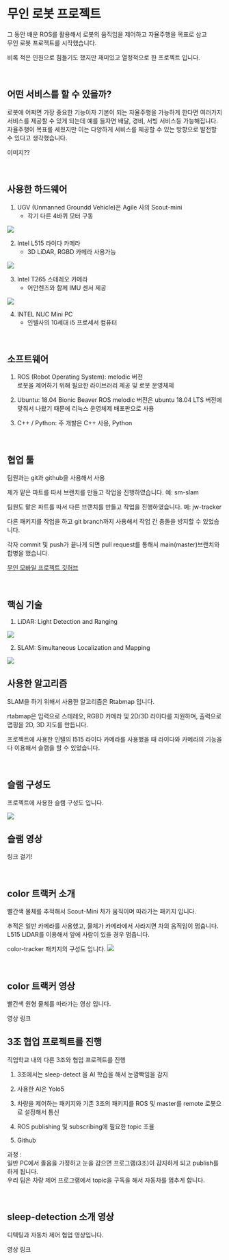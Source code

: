 # 무인 로봇 프로젝트
그 동안 배운 ROS를 활용해서 로봇의 움직임을 제어하고 자율주행을 목표로 삼고   
무인 로봇 프로젝트를 시작했습니다.

비록 적은 인원으로 힘들기도 했지만 재미있고 열정적으로 한 프로젝트 입니다.

<br/>

## 어떤 서비스를 할 수 있을까?
로봇에 어쩌면 가장 중요한 기능이자 기본이 되는 자율주행을 가능하게 한다면 여러가지 서비스를 
제공할 수 있게 되는데 예를 들자면 배달, 경비, 서빙 서비스등 가능해집니다.
자율주행이 목표를 세웠지만 이는 다양하게 서비스를 제공할 수 있는 방향으로
발전할 수 있다고 생각했습니다.

이미지??


<br/>

## 사용한 하드웨어 
1. UGV (Unmanned Groundd Vehicle)은 Agile 사의 Scout-mini
    - 각기 다른 4바퀴 모터 구동

<img src=0>

2. Intel L515 라이다 카메라 
    - 3D LiDAR, RGBD 카메라 사용가능 

<img src=1>

3. Intel T265 스테레오 카메라
    - 어안렌즈와 함께 IMU 센서 제공

<img src=2>

4. INTEL NUC Mini PC
    - 인텔사의 10세대 i5 프로세서 컴퓨터

<br/>

## 소프트웨어
1. ROS (Robot Operating System): melodic 버전  
로봇을 제어하기 위해 필요한 라이브러리 제공 및 로봇 운영체제

2. Ubuntu: 18.04 Bionic Beaver
ROS melodic 버전은 ubuntu 18.04 LTS 버전에 맞춰서 나왔기 때문에 리눅스 운영체제 배포판으로 사용

3. C++ / Python: 주 개발은 C++ 사용, Python

<br/>


## 협업 툴
팀원과는 git과 github을 사용해서 사용

제가 맡은 파트를 따서 브랜치를 만들고 작업을 진행하였습니다.
예: sm-slam

팀원도 맡은 파트를 따서 다른 브랜치를 만들고 작업을 진행하였습니다.
예: jw-tracker

다른 패키지를 작업을 하고 git branch까지 사용해서 작업 간 충돌을 방지할 수 있었습니다.

각자 commit 및 push가 끝나게 되면 pull request를 통해서 main(master)브랜치와 합병을 했습니다.


[무인 모바일 프로젝트 깃허브](https://github.com/terrificmn/patrol-robot.git)

<br/>

## 핵심 기술 
1. LiDAR: Light Detection and Ranging

<img src=3>

2. SLAM: Simultaneous Localization and Mapping 

<img src=4>


<br/>

## 사용한 알고리즘
SLAM을 하기 위해서 사용한 알고리즘은 Rtabmap 입니다.

rtabmap은 입력으로 스테레오, RGBD 카메라 및 2D/3D 라이다를 지원하며, 
출력으로 맵핑을 2D, 3D 지도를 만듭니다.

프로젝트에 사용한 인텔의 l515 라이다 카메라를 사용했을 때 라이다와 카메라의 기능을 다 이용해서 
슬램을 할 수 있었습니다.

<br/>

## 슬램 구성도
프로젝트에 사용한 슬램 구성도 입니다.

<img src=5>

<br/>

## 슬램 영상
링크 걸기!

<br/>

## color 트랙커 소개
빨간색 물체를 추적해서 Scout-Mini 차가 움직이며 따라가는 패키지 입니다.

추적은 일반 카메라를 사용했고, 물체가 카메라에서 사라지면 차의 움직임이 멈춥니다.
L515 LiDAR를 이용해서 앞에 사람이 있을 경우 멈춥니다.

color-tracker 패키지의 구성도 입니다.
<img src=5>


<br/>

## color 트랙커 영상
빨간색 원형 물체를 따라가는 영상 입니다.

영상 링크
<br/>


## 3조 협업 프로젝트를 진행
직업학교 내의 다른 3조와 협업 프로젝트를 진행

1. 3조에서는 sleep-detect 을 AI 학습을 해서 눈깜빡임을 감지

2. 사용한 AI은 Yolo5

3. 차량을 제어하는 패키지와 기존 3조의 패키지를 ROS 및 master를 remote 로봇으로 설정해서 통신

4. ROS publishing 및 subscribing에 필요한 topic 조율

5. Github


과정 :   
일반 PC에서 졸음을 가정하고 눈을 감으면 프로그램(3조)이 감지하게 되고 publish를 하게 됩니다.  
우리 팀은 차량 제어 프로그램에서 topic을 구독을 해서 자동차를 멈추게 합니다.

<br/>

## sleep-detection 소개 영상
디텍팅과 자동차 제어 협업 영상입니다.

영상 링크

<br/>
